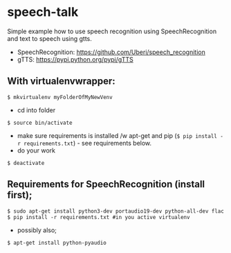# speech-talk

Simple example how to use speech recognition using SpeechRecognition and text to speech using gtts.
- SpeechRecognition: https://github.com/Uberi/speech_recognition
- gTTS: https://pypi.python.org/pypi/gTTS


## With virtualenvwrapper:
```
$ mkvirtualenv myFolderOfMyNewVenv
```
* cd into folder
```
$ source bin/activate
```
* make sure requirements is installed /w apt-get and pip (```$ pip install -r requirements.txt```) - see requirements below.
* do your work
```
$ deactivate
```


## Requirements for SpeechRecognition (install first);
```
$ sudo apt-get install python3-dev portaudio19-dev python-all-dev flac
$ pip install -r requirements.txt #in you active virtualenv
```
* possibly also;
```
$ apt-get install python-pyaudio 
```
